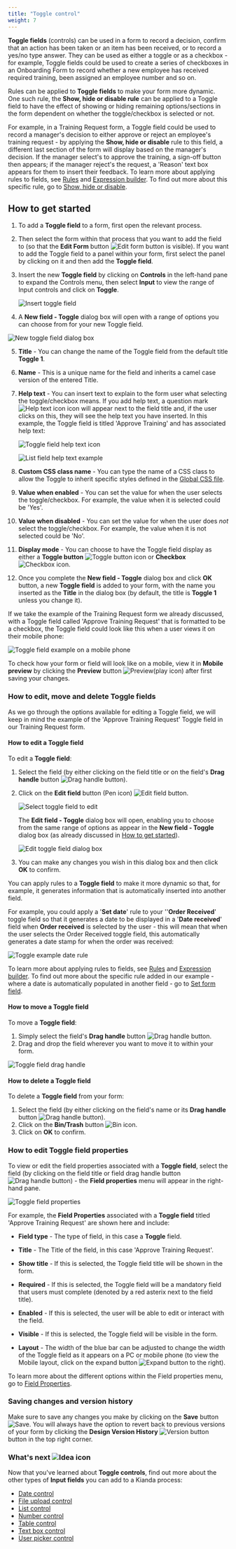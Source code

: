 ```yaml
---
title: "Toggle control"
weight: 7
---
```


**Toggle fields** (controls) can be used in a form to record a decision, confirm that an action has been taken or an item has been received, or to record a yes/no type answer. They can be used as either a toggle or as a checkbox - for example, Toggle fields could be used to create a series of checkboxes in an Onboarding Form to record whether a new employee has received required training, been assigned an employee number and so on. 

Rules can be applied to **Toggle fields** to make your form more dynamic. One such rule, the **Show, hide or disable rule** can be applied to a Toggle field to have the effect of showing or hiding remaining options/sections in the form dependent on whether the toggle/checkbox is selected or not. 

For example, in a Training Request form, a Toggle field could be used to record a manager's decision to either approve or reject an employee's training request - by applying the **Show, hide or disable** rule to this field, a different last section of the form will display based on the manager's decision. If the manager select's to approve the training, a sign-off button then appears; if the manager reject's the request, a 'Reason' text box appears for them to insert their feedback. To learn more about applying rules to fields, see [Rules](/docs/platform/rules/) and [Expression builder](/docs/platform/rules/general/expression-builder). To find out more about this specific rule, go to [Show, hide or disable](/docs/platform/rules/workflow/hide-or-disable).



## How to get started

1. To add a **Toggle field** to a form, first open the relevant process. 

2. Then select the form within that process that you want to add the field to (so that the **Edit Form** button ![Edit form button](/images/penicon.png) is visible). If you want to add the Toggle field to a panel within your form, first select the panel by clicking on it and then add the **Toggle field**.

3. Insert the new **Toggle field** by clicking on **Controls** in the left-hand pane to expand the Controls menu, then select **Input** to view the range of Input controls and click on **Toggle**. 

   ![Insert toggle field](/images/toggle-insert.jpg)

4. A **New field - Toggle** dialog box will open with a range of options you can choose from for your new Toggle field.

  

  ![New toggle field dialog box](/images/toggle-dialog2.jpg)

  

5. **Title** - You can change the name of the Toggle field from the default title **Toggle 1**. 

6. **Name** - This is a unique name for the field and inherits a camel case version of the entered Title.

7. **Help text** - You can insert text to explain to the form user what selecting the toggle/checkbox means. If you add help text, a question mark ![Help text icon](/images/help-icon.jpg) icon will appear next to the field title and, if the user clicks on this, they will see the help text you have inserted. In this example, the Toggle field is titled 'Approve Training' and has associated help text:

   ![Toggle field help text icon](/images/toggle-approve-training.jpg)

   ![List field help text example](/images/toggle-helptext-example.jpg)

8. **Custom CSS class name** - You can type the name of a CSS class to allow the Toggle to inherit specific styles defined in the [Global CSS file](/docs/low-code/global-css/).

9. **Value when enabled** - You can set the value for when the user selects the toggle/checkbox. For example, the value when it is selected could be 'Yes'.

10. **Value when disabled** - You can set the value for when the user does *not* select the toggle/checkbox. For example, the value when it is not selected could be 'No'.

11. **Display mode** - You can choose to have the Toggle field display as either a **Toggle button** ![Toggle button icon](/images/toggle-icon.jpg) or **Checkbox** ![Checkbox icon](/images/toggle-checkbox-icon.jpg).

12. Once you complete the **New field - Toggle** dialog box and click **OK** button, a new **Toggle field** is added to your form, with the name you inserted as the **Title** in the dialog box (by default, the title is **Toggle 1** unless you change it).


If we take the example of the Training Request form we already discussed, with a Toggle field called 'Approve Training Request' that is formatted to be a checkbox, the Toggle field could look like this when a user views it on their mobile phone:

![Toggle field example on a mobile phone](/images/toggle-example-mobile.jpg)

To check how your form or field will look like on a mobile, view it in **Mobile preview** by clicking the **Preview** button ![Preview](/images/preview.png)(play icon) after first saving your changes.



### How to edit, move and delete Toggle fields

As we go through the options available for editing a Toggle field, we will keep in mind the example of the 'Approve Training Request' Toggle field in our Training Request form. 

#### How to edit a Toggle field

To edit a **Toggle field**:

1. Select the field (by either clicking on the field title or on the field's **Drag handle** button ![Drag handle button](/images/draghandlewhite-frame.png)).

2. Click on the **Edit field** button (Pen icon) ![Edit field button](/images/penicon.png).

   ![Select toggle field to edit](/images/toggle-edit.jpg)

   The **Edit field - Toggle** dialog box will open, enabling you to choose from the same range of options as appear in the **New field - Toggle** dialog box (as already discussed in [How to get started](/docs/platform/controls/input/toggle#how-to-get-started)).

   ![Edit toggle field dialog box](/images/toggle-example-dialog2.jpg)

3. You can make any changes you wish in this dialog box and then click **OK** to confirm. 

You can apply rules to a **Toggle field** to make it more dynamic so that, for example, it generates information that is automatically inserted into another field. 

For example, you could apply a '**Set date**' rule to your ''**Order Received**' toggle field so that it generates a date to be displayed in a '**Date received**' field when **Order received** is selected by the user - this will mean that when the user selects the Order Received toggle field, this automatically generates a date stamp for when the order was received:

![Toggle example date rule](/images/toggle-rule-date.jpg)

To learn more about applying rules to fields, see [Rules](/docs/platform/rules/) and [Expression builder](/docs/platform/rules/general/expression-builder). To find out more about the specific rule added in our example - where a date is automatically populated in another field - go to [Set form field](/docs/platform/rules/data/set-form-field).

#### How to move a Toggle field

To move a **Toggle field**:

1. Simply select the field's **Drag handle** button ![Drag handle button](/images/draghandlewhite-frame.png).
2. Drag and drop the field wherever you want to move it to within your form.

![Toggle field drag handle](/images/toggle-move.jpg)

#### How to delete a Toggle field

To delete a **Toggle field** from your form:

1. Select the field (by either clicking on the field's name or its **Drag handle** button ![Drag handle button](/images/draghandlewhite-frame.png)).
2. Click on the **Bin/Trash** button ![Bin icon](/images/binicon.png). 
3. Click on **OK** to confirm.


### How to edit Toggle field properties

To view or edit the field properties associated with a **Toggle field**, select the field (by clicking on the field title or field drag handle button ![Drag handle button](/images/draghandlewhite-frame.png)) - the **Field properties** menu will appear in the right-hand pane.

![Toggle field properties](/images/toggle-field-properties.jpg)

For example, the **Field Properties** associated with a **Toggle field** titled 'Approve Training Request' are shown here and include:

- **Field type** - The type of field, in this case a **Toggle** field.

- **Title** - The Title of the field, in this case 'Approve Training Request'.

- **Show title** - If this is selected, the Toggle field title will be shown in the form.

- **Required** - If this is selected, the Toggle field will be a mandatory field that users must complete (denoted by a red asterix next to the field title).

- **Enabled** - If this is selected, the user will be able to edit or interact with the field.

- **Visible** - If this is selected, the Toggle field will be visible in the form.

- **Layout** - The width of the blue bar can be adjusted to change the width of the Toggle field as it appears on a PC or mobile phone (to view the Mobile layout, click on the expand button ![Expand button](/images/expand-icon.jpg) to the right).

To learn more about the different options within the Field properties menu, go to [Field Properties](/docs/platform/controls/properties#field-properties).



### Saving changes and version history ###

Make sure to save any changes you make by clicking on the **Save** button ![Save](/images/saveprocess.png). You will always have the option to revert back to previous versions of your form by clicking the **Design Version History** ![Version button](/images/version8.png) button in the top right corner.



### What's next  ![Idea icon](/images/18.png) ###

Now that you've learned about **Toggle controls**, find out more about the other types of **Input fields** you can add to a Kianda process:

- [Date control](/docs/platform/controls/input/date/)
- [File upload control](/docs/platform/controls/input/file-upload/)
- [List control](/docs/platform/controls/input/list/)
- [Number control](/docs/platform/controls/input/number/)
- [Table control](/docs/platform/controls/input/table/)
- [Text box control](/docs/platform/controls/input/textbox/)
- [User picker control](/docs/platform/controls/input/user-picker/)
